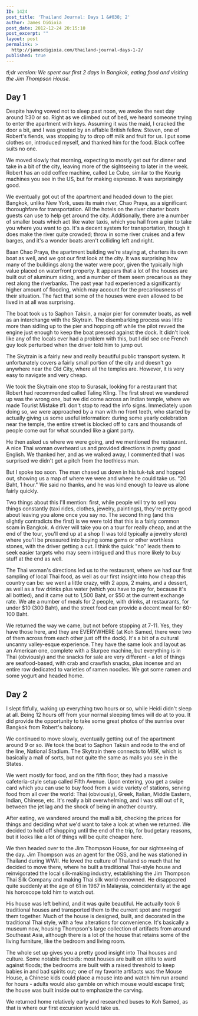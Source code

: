 ```yaml
---
ID: 1424
post_title: 'Thailand Journal: Days 1 &#038; 2'
author: James DiGioia
post_date: 2012-12-24 20:15:10
post_excerpt: ""
layout: post
permalink: >
  http://jamesdigioia.com/thailand-journal-days-1-2/
published: true
---
```

*tl;dr version: We spent our first 2 days in Bangkok, eating food and visiting the Jim Thompson House.*

## Day 1

Despite having vowed not to sleep past noon, we awoke the next day around 1:30 or so. Right as we climbed out of bed, we heard someone trying to enter the apartment with keys. Assuming it was the maid, I cracked the door a bit, and I was greeted by an affable British fellow. Steven, one of Robert's fiends, was stopping by to drop off milk and fruit for us. I put some clothes on, introduced myself, and thanked him for the food. Black coffee suits no one.<!--more-->

We moved slowly that morning, expecting to mostly get out for dinner and take in a bit of the city, leaving more of the sightseeing to later in the week. Robert has an odd coffee machine, called Le Cube, similar to the Keurig machines you see in the US, but for making espresso. It was surprisingly good.

We eventually got out of the apartment and headed down to the pier. Bangkok, unlike New York, uses its main river, Chao Praya, as a significant thoroughfare for transportation. All the hotels on the river charter boats guests can use to help get around the city. Additionally, there are a number of smaller boats which act like water taxis, which you hail from a pier to take you where you want to go. It's a decent system for transportation, though it does make the river quite crowded; throw in some river cruises and a few barges, and it's a wonder boats aren't colliding left and right.

Baan Chao Praya, the apartment building we're staying at, charters its own boat as well, and we got our first look at the city. It was surprising how many of the buildings along the water were poor, given the typically high value placed on waterfront property. It appears that a lot of the houses are built out of aluminum siding, and a number of them seem precarious as they rest along the riverbanks. The past year had experienced a significantly higher amount of flooding, which may account for the precariousness of their situation. The fact that some of the houses were even allowed to be lived in at all was surprising.

The boat took us to Saphon Taksin, a major pier for commuter boats, as well as an interchange with the Skytrain. The disembarking process was little more than sidling up to the pier and hopping off while the pilot revved the engine just enough to keep the boat pressed against the dock. It didn't look like any of the locals ever had a problem with this, but I did see one French guy look perturbed when the driver told him to jump out.

The Skytrain is a fairly new and really beautiful public transport system. It unfortunately covers a fairly small portion of the city and doesn't go anywhere near the Old City, where all the temples are. However, it is very easy to navigate and very cheap.

We took the Skytrain one stop to Surasak, looking for a restaurant that Robert had recommended called Taling Kling. The first street we wandered up was the wrong one, but we did come across an Indian temple, where we made Tourist Mistake #1: don't stop to read the info signs. Immediately upon doing so, we were approached by a man with no front teeth, who started by actually giving us some useful information: during some yearly celebration near the temple, the entire street is blocked off to cars and thousands of people come out for what sounded like a giant party.

He then asked us where we were going, and we mentioned the restaurant. A nice Thai woman overheard us and provided directions in pretty good English. We thanked her, and as we walked away, I commented that I was surprised we didn't get a pitch from the toothless man.

But I spoke too soon. The man chased us down in his tuk-tuk and hopped out, showing us a map of where we were and where he could take us. "20 Baht, 1 hour." We said no thanks, and he was kind enough to leave us alone fairly quickly.

Two things about this I'll mention: first, while people will try to sell you things constantly (taxi rides, clothes, jewelry, paintings), they're pretty good about leaving you alone once you say no. The second thing (and this slightly contradicts the first) is we were told that this is a fairly common scam in Bangkok. A driver will take you on a tour for really cheap, and at the end of the tour, you'll end up at a shop (I was told typically a jewelry store) where you'll be pressured into buying some gems or other worthless stones, with the driver getting a cut. I think the quick "no" leads them to seek easier targets who may seem intrigued and thus more likely to buy stuff at the end as well.

The Thai woman's directions led us to the restaurant, where we had our first sampling of local Thai food, as well as our first insight into how cheap this country can be: we went a little crazy, with 2 apps, 2 mains, and a dessert, as well as a few drinks plus water (which you have to pay for, because it's all bottled), and it came out to 1,500 Baht, or $50 at the current exchange rate. We ate a number of meals for 2 people, with drinks, at restaurants, for under $10 (300 Baht), and the street food can provide a decent meal for 60-100 Baht.

We returned the way we came, but not before stopping at 7-11. Yes, they have those here, and they are EVERYWHERE (at Koh Samed, there were two of them across from each other just off the dock). It's a bit of a cultural uncanny valley-esque experience. They have the same look and layout as an American one, complete with a Slurpee machine, but everything is in Thai (obviously) and the snacks for sale are very different - a lot of things are seafood-based, with crab and crawfish snacks, plus incense and an entire row dedicated to varieties of ramen noodles. We got some ramen and some yogurt and headed home.

## Day 2

I slept fitfully, waking up everything two hours or so, while Heidi didn't sleep at all. Being 12 hours off from your normal sleeping times will do at to you. It did provide the opportunity to take some great photos of the sunrise over Bangkok from Robert's balcony.

We continued to move slowly, eventually getting out of the apartment around 9 or so. We took the boat to Saphon Taksin and rode to the end of the line, National Stadium. The Skytrain there connects to MBK, which is basically a mall of sorts, but not quite the same as malls you see in the States.

We went mostly for food, and on the fifth floor, they had a massive cafeteria-style setup called Fifth Avenue. Upon entering, you get a swipe card which you can use to buy food from a wide variety of stations, serving food from all over the world: Thai (obviously), Greek, Italian, Middle Eastern, Indian, Chinese, etc. It's really a bit overwhelming, and I was still out of it, between the jet lag and the shock of being in another country.

After eating, we wandered around the mall a bit, checking the prices for things and deciding what we'd want to take a look at when we returned. We decided to hold off shopping until the end of the trip, for budgetary reasons, but it looks like a lot of things will be quite cheaper here.

We then headed over to the Jim Thompson House, for our sightseeing of the day. Jim Thompson was an agent for the OSS, and he was stationed in Thailand during WWII. He loved the culture of Thailand so much that he decided to move there, where he built a traditional Thai-style house and reinvigorated the local silk-making industry, establishing the Jim Thompson Thai Silk Company and making Thai silk world-renowned. He disappeared quite suddenly at the age of 61 in 1967 in Malaysia, coincidentally at the age his horoscope told him to watch out.

His house was left behind, and it was quite beautiful. He actually took 6 traditional houses and transported them to the current spot and merged them together. Much of the house is designed, built, and decorated in the traditional Thai style, with a few alterations for convenience. It's basically a museum now, housing Thompson's large collection of artifacts from around Southeast Asia, although there is a lot of the house that retains some of the living furniture, like the bedroom and living room.

The whole set up gives you a pretty good insight into Thai houses and culture. Some notable factoids: most houses are built on stilts to ward against floods; the bedrooms are built with a raised threshold to keep babies in and bad spirits out; one of my favorite artifacts was the Mouse House, a Chinese kids could place a mouse into and watch him run around for hours - adults would also gamble on which mouse would escape first; the house was built inside out to emphasize the carving.

We returned home relatively early and researched buses to Koh Samed, as that is where our first excursion would take us.